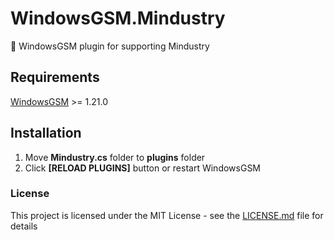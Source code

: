 # WindowsGSM.Mindustry
🧩 WindowsGSM plugin for supporting Mindustry

## Requirements
[WindowsGSM](https://github.com/WindowsGSM/WindowsGSM) >= 1.21.0

## Installation
1. Move **Mindustry.cs** folder to **plugins** folder
1. Click **[RELOAD PLUGINS]** button or restart WindowsGSM

### License
This project is licensed under the MIT License - see the [LICENSE.md](https://github.com/BattlefieldDuck/WindowsGSM.ARMA3/blob/master/LICENSE) file for details
